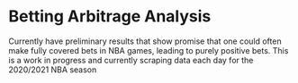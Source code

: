 # Betting Arbitrage Analysis
Currently have preliminary results that show promise that one could often make fully covered bets in NBA games, leading to purely positive bets. This is a work in progress and currently scraping data each day for the 2020/2021 NBA season
